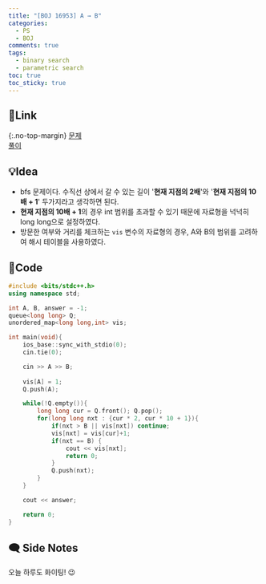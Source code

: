 ```yaml
---
title: "[BOJ 16953] A → B"
categories:
  - PS
  - BOJ
comments: true
tags:
  - binary search
  - parametric search
toc: true
toc_sticky: true
---
```

## 🔗Link
{:.no-top-margin}
[문제](https://boj.kr/16953)  
[풀이](https://github.com/La-Coruna/PS/blob/main/baekjoon/16953.cpp)  
## 💡Idea
- bfs 문제이다. 수직선 상에서 갈 수 있는 길이 '**현재 지점의 2배**'와 '**현재 지점의 10배 + 1**' 두가지라고 생각하면 된다.  
- **현재 지점의 10배 + 1**의 경우 int 범위를 초과할 수 있기 때문에 자료형을 넉넉히 long long으로 설정하였다.  
- 방문한 여부와 거리를 체크하는 `vis` 변수의 자료형의 경우, A와 B의 범위를 고려하여 해시 테이블을 사용하였다.

## 🔑Code
```c++
#include <bits/stdc++.h>
using namespace std;

int A, B, answer = -1;
queue<long long> Q;
unordered_map<long long,int> vis;

int main(void){
    ios_base::sync_with_stdio(0);
    cin.tie(0);

    cin >> A >> B;
    
    vis[A] = 1;
    Q.push(A);

    while(!Q.empty()){
        long long cur = Q.front(); Q.pop();
        for(long long nxt : {cur * 2, cur * 10 + 1}){
            if(nxt > B || vis[nxt]) continue;
            vis[nxt] = vis[cur]+1;
            if(nxt == B) {
                cout << vis[nxt];
                return 0;
            }
            Q.push(nxt);
        }
    }

    cout << answer;

    return 0;
}
```

## 🗨️ Side Notes
오늘 하루도 화이팅! 😉